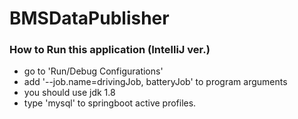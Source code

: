# BMSDataPublisher

### How to Run this application (IntelliJ ver.)
- go to 'Run/Debug Configurations'
- add '--job.name=drivingJob, batteryJob'  to program arguments
- you should use jdk 1.8 
- type 'mysql' to springboot active profiles. 
